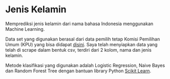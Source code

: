 # Jenis Kelamin

Memprediksi jenis kelamin dari nama bahasa Indonesia menggunakan Machine Learning.

Data set yang digunakan berasal dari data pemilih tetap Komisi Pemilihan Umum (KPU) yang bisa didapat [disini](https://pilkada2017.kpu.go.id/pemilih/dps/DKI%20JAKARTA). Saya telah menyiapkan data yang telah di scrape dalam bentuk csv, terdiri dari 2 kolom, nama dan jenis kelamin.

Metode klasifikasi yang digunakan adalah Logistic Regression, Naive Bayes dan Random Forest Tree dengan bantuan library Python [Scikit Learn](http://scikit-learn.org).  
